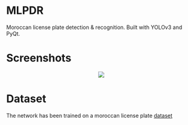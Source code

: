 # MLPDR
Moroccan license plate detection &amp; recognition. Built with YOLOv3 and PyQt.

# Screenshots
<p align="center">
  <img src="https://i.imgur.com/f7evHhw.png" />
</p>

# Dataset
The network has been trained on a moroccan license plate [dataset](https://msda.um6p.ma/msda_datasets)
